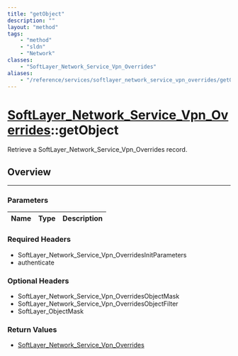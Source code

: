 ```yaml
---
title: "getObject"
description: ""
layout: "method"
tags:
    - "method"
    - "sldn"
    - "Network"
classes:
    - "SoftLayer_Network_Service_Vpn_Overrides"
aliases:
    - "/reference/services/softlayer_network_service_vpn_overrides/getObject"
---
```

# [SoftLayer_Network_Service_Vpn_Overrides](/reference/services/SoftLayer_Network_Service_Vpn_Overrides)::getObject


Retrieve a SoftLayer_Network_Service_Vpn_Overrides record.


## Overview 


-----

### Parameters 
|Name | Type | Description |
| --- | --- | --- |


### Required Headers
* SoftLayer_Network_Service_Vpn_OverridesInitParameters
* authenticate


### Optional Headers
* SoftLayer_Network_Service_Vpn_OverridesObjectMask
* SoftLayer_Network_Service_Vpn_OverridesObjectFilter
* SoftLayer_ObjectMask

### Return Values
* <a href='/reference/datatypes/SoftLayer_Network_Service_Vpn_Overrides'>SoftLayer_Network_Service_Vpn_Overrides </a>




